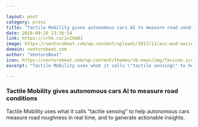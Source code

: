 ```yaml
---

layout: post
category: press
title: "Tactile Mobility gives autonomous cars AI to measure road conditions"
date: 2018-09-26 13:36:54
link: https://vrhk.co/2xIhb0J
image: https://venturebeat.com/wp-content/uploads/2017/11/avs-and-society-e1511929443101.jpeg?fit=1200%2C675&strip=all
domain: venturebeat.com
author: "VentureBeat"
icon: https://venturebeat.com/wp-content/themes/vb-news/img/favicon.ico
excerpt: "Tactile Mobility uses what it calls \"tactile sensing\" to help autonomous cars measure road roughness in real time, and to generate actionable insights. "

---
```


### Tactile Mobility gives autonomous cars AI to measure road conditions

Tactile Mobility uses what it calls "tactile sensing" to help autonomous cars measure road roughness in real time, and to generate actionable insights. 